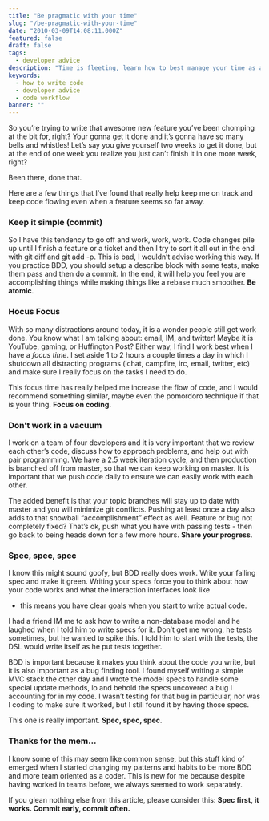 ```yaml
---
title: "Be pragmatic with your time"
slug: "/be-pragmatic-with-your-time"
date: "2010-03-09T14:08:11.000Z"
featured: false
draft: false
tags:
  - developer advice
description: "Time is fleeting, learn how to best manage your time as a developer..."
keywords:
  - how to write code
  - developer advice
  - code workflow
banner: ""
---
```


So you’re trying to write that awesome new feature you’ve been chomping
at the bit for, right? Your gonna get it done and it’s gonna have so
many bells and whistles! Let’s say you give yourself two weeks to get it
done, but at the end of one week you realize you just can’t finish it in
one more week, right?

Been there, done that.

Here are a few things that I’ve found that really help keep me on track
and keep code flowing even when a feature seems so far away.

### Keep it simple (commit)

So I have this tendency to go off and work, work, work. Code changes
pile up until I finish a feature or a ticket and then I try to sort it
all out in the end with git diff and git add -p. This is bad, I wouldn’t
advise working this way. If you practice BDD, you should setup a
describe block with some tests, make them pass and then do a commit. In
the end, it will help you feel you are accomplishing things while making
things like a rebase much smoother. **Be atomic**.

### Hocus Focus

With so many distractions around today, it is a wonder people still get
work done. You know what I am talking about: email, IM, and twitter!
Maybe it is YouTube, gaming, or Huffington Post? Either way, I find I
work best when I have a *focus time*. I set aside 1 to 2 hours a couple
times a day in which I shutdown all distracting programs (ichat,
campfire, irc, email, twitter, etc) and make sure I really focus on the
tasks I need to do.

This focus time has really helped me increase the flow of code, and I
would recommend something similar, maybe even the pomordoro technique if
that is your thing. **Focus on coding**.

### Don’t work in a vacuum

I work on a team of four developers and it is very important that we
review each other’s code, discuss how to approach problems, and help out
with pair programming. We have a 2.5 week iteration cycle, and then
production is branched off from master, so that we can keep working on
master. It is important that we push code daily to ensure we can easily
work with each other.

The added benefit is that your topic branches will stay up to date with
master and you will minimize git conflicts. Pushing at least once a day
also adds to that snowball “accomplishment” effect as well. Feature or
bug not completely fixed? That’s ok, push what you have with passing
tests - then go back to being heads down for a few more hours. **Share
your progress**.

### Spec, spec, spec

I know this might sound goofy, but BDD really does work. Write your
failing spec and make it green. Writing your specs force you to think
about how your code works and what the interaction interfaces look like
- this means you have clear goals when you start to write actual code.

I had a friend IM me to ask how to write a non-database model and he
laughed when I told him to write specs for it. Don’t get me wrong, he
tests sometimes, but he wanted to spike this. I told him to start with
the tests, the DSL would write itself as he put tests together.

BDD is important because it makes you think about the code you write,
but it is also important as a bug finding tool. I found myself writing a
simple MVC stack the other day and I wrote the model specs to handle
some special update methods, lo and behold the specs uncovered a bug I
accounting for in my code. I wasn’t testing for that bug in particular,
nor was I coding to make sure it worked, but I still found it by having
those specs.

This one is really important. **Spec, spec, spec**.

### Thanks for the mem…

I know some of this may seem like common sense, but this stuff kind of
emerged when I started changing my patterns and habits to be more BDD
and more team oriented as a coder. This is new for me because despite
having worked in teams before, we always seemed to work separately.

If you glean nothing else from this article, please consider this:
**Spec first, it works. Commit early, commit often.**

